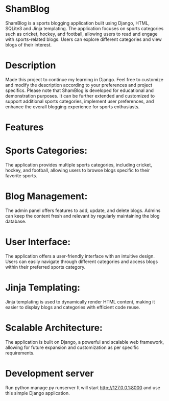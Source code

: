 # ShamBlog
ShamBlog is a sports blogging application built using Django, HTML, SQLite3 and Jinja templating. The application focuses on sports categories such as cricket, hockey, and football, allowing users to read and engage with sports-related blogs. Users can explore different categories and view blogs of their interest.

# Description
Made this project to continue my learning in Django. Feel free to customize and modify the description according to your preferences and project specifics.
Please note that ShamBlog is developed for educational and demonstration purposes. It can be further extended and customized to support additional sports categories, implement user preferences, and enhance the overall blogging experience for sports enthusiasts.

# Features
# Sports Categories:
The application provides multiple sports categories, including cricket, hockey, and football, allowing users to browse blogs specific to their favorite sports.

# Blog Management:
The admin panel offers features to add, update, and delete blogs. Admins can keep the content fresh and relevant by regularly maintaining the blog database.

# User Interface:
The application offers a user-friendly interface with an intuitive design. Users can easily navigate through different categories and access blogs within their preferred sports category.

# Jinja Templating:
Jinja templating is used to dynamically render HTML content, making it easier to display blogs and categories with efficient code reuse.

# Scalable Architecture:
The application is built on Django, a powerful and scalable web framework, allowing for future expansion and customization as per specific requirements.

# Development server
Run python manage.py runserver
It will start http://127.0.0.1:8000 and use this simple Django application.
